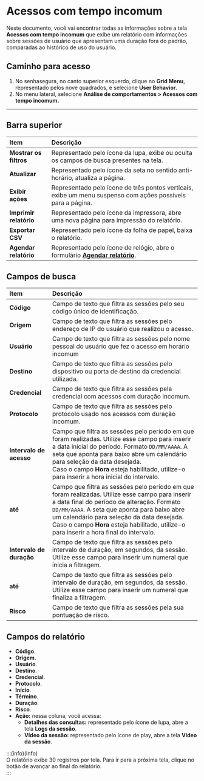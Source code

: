 # Acessos com tempo incomum

Neste documento, você vai encontrar todas as informações sobre a tela **Acessos com tempo incomum** que exibe um relatório com informações sobre sessões de usuário que apresentam uma duração fora do padrão, comparadas ao histórico de uso do usuário.

## **Caminho para acesso**

1. No senhasegura, no canto superior esquerdo, clique no **Grid Menu**, representado pelos nove quadrados, e selecione **User Behavior.**  
2. No menu lateral, selecione **Análise de comportamentos > Acessos com tempo incomum.**
***
## **Barra superior**

| Item | Descrição |
| :---- | :---- |
| **Mostrar os filtros** | Representado pelo ícone da lupa, exibe ou oculta os campos de busca presentes na tela. |
| **Atualizar** | Representado pelo ícone da seta no sentido anti-horário, atualiza a página. |
| **Exibir ações** | Representado pelo ícone de três pontos verticais, exibe um menu suspenso com ações possíveis para a página. |
| **Imprimir relatório** | Representado pelo ícone da impressora, abre uma nova página para impressão do relatório. |
| **Exportar CSV** | Representado pelo ícone da folha de papel, baixa o relatório. |
| **Agendar relatório** | Representado pelo ícone de relógio, abre o formulário [**Agendar relatório**](/v3-33/docs/pt/general-information-how-to-issue-download-and-schedule-device-reports). |

## **Campos de busca**

| Item | Descrição |
| :---- | :---- |
| **Código** | Campo de texto que filtra as sessões pelo seu código único de identificação. |
| **Origem** | Campo de texto que filtra as sessões pelo endereço de IP do usuário que realizou o acesso. |
| **Usuário** | Campo de texto que filtra as sessões pelo nome pessoal do usuário que fez o acesso em horário incomum |
| **Destino** | Campo de texto que filtra as sessões pelo dispositivo ou porta de destino da credencial utilizada. |
| **Credencial** | Campo de texto que filtra as sessões pela credencial com acessos com duração incomum. |
| **Protocolo** | Campo de texto que filtra as sessões pelo protocolo usado nos acessos com duração incomum. |
| **Intervalo de acesso** | Campo que filtra as sessões pelo período em que foram realizadas. Utilize esse campo para inserir a data inicial do período. Formato `DD/MM/AAAA`. A seta que aponta para baixo abre um calendário para seleção da data desejada. <br>Caso o campo **Hora** esteja habilitado, utilize-o para inserir a hora inicial do intervalo. |
| **até** | Campo que filtra as sessões pelo período em que foram realizadas.  Utilize esse campo para inserir a data final do período de alteração. Formato `DD/MM/AAAA`. A seta que aponta para baixo abre um calendário para seleção da data desejada. <br>Caso o campo **Hora** esteja habilitado, utilize-o para inserir a hora final do intervalo. |
| **Intervalo de duração** | Campo de texto que filtra as sessões pelo intervalo de duração, em segundos, da sessão. Utilize esse campo para inserir um numeral que inicia a filtragem. |
| **até** | Campo de texto que filtra as sessões pelo intervalo de duração, em segundos, da sessão. Utilize esse campo para inserir um numeral que finaliza a filtragem.  |
| **Risco** | Campo de texto que filtra as sessões pela sua pontuação de risco. |

## **Campos do relatório**

* **Código**.  
* **Origem.**  
* **Usuário**.  
* **Destino**.  
* **Credencial**.  
* **Protocolo**.  
* **Início**.  
* **Término**.  
* **Duração**.  
* **Risco**.  
* **Ação:** nessa coluna, você acessa:  
  * **Detalhes das consultas:** representado pelo ícone de lupa, abre a tela **Logs da sessão**.
  * **Vídeo da sessão:** representado pelo ícone de play, abre a tela **Vídeo da sessão**.
    

:::(info)(Info)  
O relatório exibe 30 registros por tela. Para ir para a próxima tela, clique no botão de avançar ao final do relatório.  
:::